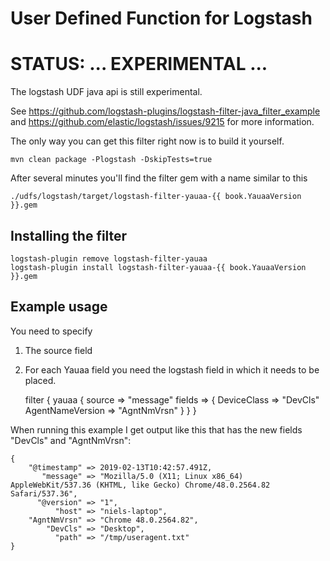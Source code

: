 # User Defined Function for Logstash

# STATUS: ... EXPERIMENTAL ...
The logstash UDF java api is still experimental.

See https://github.com/logstash-plugins/logstash-filter-java_filter_example and https://github.com/elastic/logstash/issues/9215 for more information.

The only way you can get this filter right now is to build it yourself.

```
mvn clean package -Plogstash -DskipTests=true
```

After several minutes you'll find the filter gem with a name similar to this 

    ./udfs/logstash/target/logstash-filter-yauaa-{{ book.YauaaVersion }}.gem

## Installing the filter

    logstash-plugin remove logstash-filter-yauaa
    logstash-plugin install logstash-filter-yauaa-{{ book.YauaaVersion }}.gem

## Example usage

You need to specify

1. The source field
2. For each Yauaa field you need the logstash field in which it needs to be placed. 

    
    filter {
      yauaa {
        source => "message"
        fields => {
           DeviceClass      => "DevCls"
           AgentNameVersion => "AgntNmVrsn"
        }
      }
    }

When running this example I get output like this that has the new fields "DevCls" and "AgntNmVrsn":

    {
        "@timestamp" => 2019-02-13T10:42:57.491Z,
           "message" => "Mozilla/5.0 (X11; Linux x86_64) AppleWebKit/537.36 (KHTML, like Gecko) Chrome/48.0.2564.82 Safari/537.36",
          "@version" => "1",
              "host" => "niels-laptop",
        "AgntNmVrsn" => "Chrome 48.0.2564.82",
            "DevCls" => "Desktop",
              "path" => "/tmp/useragent.txt"
    }
